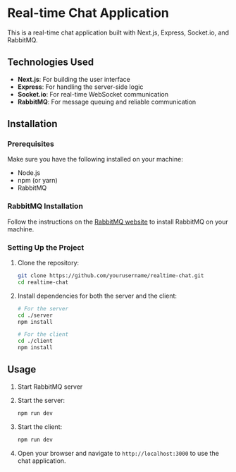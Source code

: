 # Real-time Chat Application

This is a real-time chat application built with Next.js, Express, Socket.io, and RabbitMQ.

## Technologies Used

- **Next.js**: For building the user interface
- **Express**: For handling the server-side logic
- **Socket.io**: For real-time WebSocket communication
- **RabbitMQ**: For message queuing and reliable communication

## Installation

### Prerequisites

Make sure you have the following installed on your machine:

- Node.js
- npm (or yarn)
- RabbitMQ

### RabbitMQ Installation

Follow the instructions on the [RabbitMQ website](https://www.rabbitmq.com/download.html) to install RabbitMQ on your machine.

### Setting Up the Project

1. Clone the repository:

    ```bash
    git clone https://github.com/yourusername/realtime-chat.git
    cd realtime-chat
    ```

2. Install dependencies for both the server and the client:

    ```bash
    # For the server
    cd ./server
    npm install

    # For the client
    cd ./client
    npm install
    ```

## Usage

1. Start RabbitMQ server

2. Start the server:

    ```bash
    npm run dev
    ```

3. Start the client:

    ```bash
    npm run dev
    ```

4. Open your browser and navigate to `http://localhost:3000` to use the chat application.
